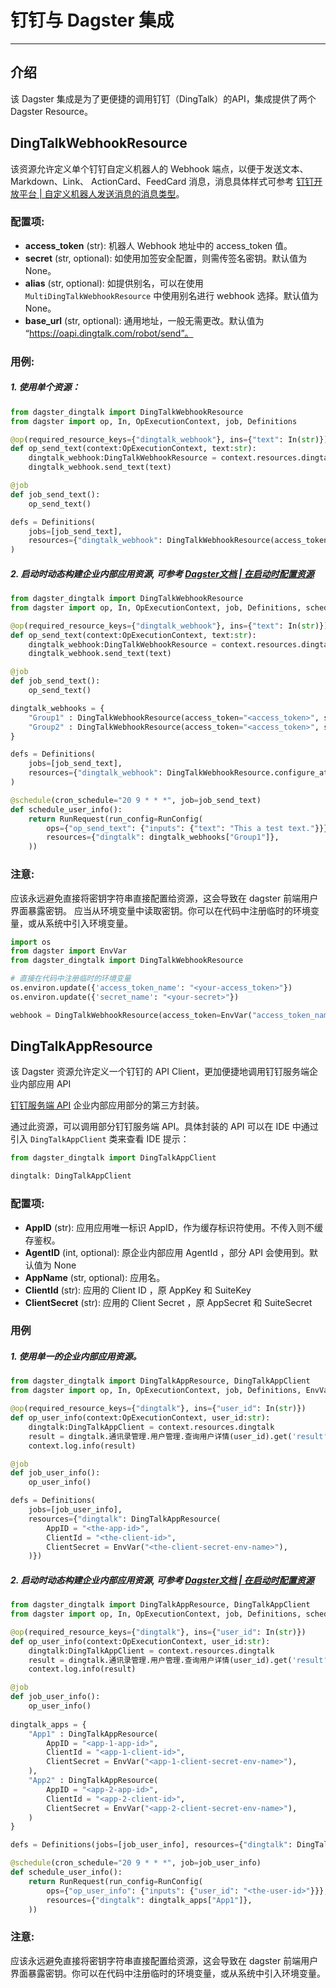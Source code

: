 # 钉钉与 Dagster 集成

---

## 介绍

该 Dagster 集成是为了更便捷的调用钉钉（DingTalk）的API，集成提供了两个 Dagster Resource。


## DingTalkWebhookResource

该资源允许定义单个钉钉自定义机器人的 Webhook 端点，以便于发送文本、Markdown、Link、 ActionCard、FeedCard 消息，消息具体样式可参考
[钉钉开放平台 | 自定义机器人发送消息的消息类型](https://open.dingtalk.com/document/orgapp/custom-bot-send-message-type)。

### 配置项:

- **access_token** (str):
        机器人 Webhook 地址中的 access_token 值。
- **secret** (str, optional):
    如使用加签安全配置，则需传签名密钥。默认值为 None。
- **alias** (str, optional):
    如提供别名，可以在使用 `MultiDingTalkWebhookResource` 中使用别名进行 webhook 选择。默认值为 None。
- **base_url** (str, optional):
    通用地址，一般无需更改。默认值为 “https://oapi.dingtalk.com/robot/send”。

### 用例:

##### 1. 使用单个资源：
```python
from dagster_dingtalk import DingTalkWebhookResource
from dagster import op, In, OpExecutionContext, job, Definitions

@op(required_resource_keys={"dingtalk_webhook"}, ins={"text": In(str)})
def op_send_text(context:OpExecutionContext, text:str):
    dingtalk_webhook:DingTalkWebhookResource = context.resources.dingtalk_webhook
    dingtalk_webhook.send_text(text)

@job
def job_send_text():
    op_send_text()

defs = Definitions(
    jobs=[job_send_text],
    resources={"dingtalk_webhook": DingTalkWebhookResource(access_token = "<access_token>", secret = "<secret>")}
)
```

##### 2. 启动时动态构建企业内部应用资源, 可参考 [Dagster文档 | 在启动时配置资源](https://docs.dagster.io/concepts/resources#configuring-resources-at-launch-time)

```python
from dagster_dingtalk import DingTalkWebhookResource
from dagster import op, In, OpExecutionContext, job, Definitions, schedule, RunRequest, RunConfig

@op(required_resource_keys={"dingtalk_webhook"}, ins={"text": In(str)})
def op_send_text(context:OpExecutionContext, text:str):
    dingtalk_webhook:DingTalkWebhookResource = context.resources.dingtalk_webhook
    dingtalk_webhook.send_text(text)

@job
def job_send_text():
    op_send_text()

dingtalk_webhooks = {
    "Group1" : DingTalkWebhookResource(access_token="<access_token>", secret="<secret>", alias="Group1"),
    "Group2" : DingTalkWebhookResource(access_token="<access_token>", secret="<secret>", alias="Group2")
}

defs = Definitions(
    jobs=[job_send_text], 
    resources={"dingtalk_webhook": DingTalkWebhookResource.configure_at_launch()}
)

@schedule(cron_schedule="20 9 * * *", job=job_send_text)
def schedule_user_info():
    return RunRequest(run_config=RunConfig(
        ops={"op_send_text": {"inputs": {"text": "This a test text."}}},
        resources={"dingtalk": dingtalk_webhooks["Group1"]},
    ))
```

### 注意:

应该永远避免直接将密钥字符串直接配置给资源，这会导致在 dagster 前端用户界面暴露密钥。
应当从环境变量中读取密钥。你可以在代码中注册临时的环境变量，或从系统中引入环境变量。

```python
import os
from dagster import EnvVar
from dagster_dingtalk import DingTalkWebhookResource

# 直接在代码中注册临时的环境变量
os.environ.update({'access_token_name': "<your-access_token>"})
os.environ.update({'secret_name': "<your-secret>"})

webhook = DingTalkWebhookResource(access_token=EnvVar("access_token_name"), secret=EnvVar("secret_name"))
```

## DingTalkAppResource

该 Dagster 资源允许定义一个钉钉的 API Client，更加便捷地调用钉钉服务端企业内部应用 API

[钉钉服务端 API](https://open.dingtalk.com/document/orgapp/api-overview) 企业内部应用部分的第三方封装。

通过此资源，可以调用部分钉钉服务端 API。具体封装的 API 可以在 IDE 中通过引入 `DingTalkAppClient` 类来查看 IDE 提示：

```python
from dagster_dingtalk import DingTalkAppClient

dingtalk: DingTalkAppClient
```

### 配置项:

- **AppID** (str):
    应用应用唯一标识 AppID，作为缓存标识符使用。不传入则不缓存鉴权。
- **AgentID** (int, optional):
    原企业内部应用 AgentId ，部分 API 会使用到。默认值为 None
- **AppName** (str, optional):
    应用名。
- **ClientId** (str):
    应用的 Client ID ，原 AppKey 和 SuiteKey
- **ClientSecret** (str):
    应用的 Client Secret ，原 AppSecret 和 SuiteSecret

### 用例

##### 1. 使用单一的企业内部应用资源。

```python
from dagster_dingtalk import DingTalkAppResource, DingTalkAppClient
from dagster import op, In, OpExecutionContext, job, Definitions, EnvVar

@op(required_resource_keys={"dingtalk"}, ins={"user_id": In(str)})
def op_user_info(context:OpExecutionContext, user_id:str):
    dingtalk:DingTalkAppClient = context.resources.dingtalk
    result = dingtalk.通讯录管理.用户管理.查询用户详情(user_id).get('result')
    context.log.info(result)

@job
def job_user_info():
    op_user_info()

defs = Definitions(
    jobs=[job_user_info], 
    resources={"dingtalk": DingTalkAppResource(
        AppID = "<the-app-id>", 
        ClientId = "<the-client-id>",
        ClientSecret = EnvVar("<the-client-secret-env-name>"),
    )})
```

##### 2. 启动时动态构建企业内部应用资源, 可参考 [Dagster文档 | 在启动时配置资源](https://docs.dagster.io/concepts/resources#configuring-resources-at-launch-time)

```python
from dagster_dingtalk import DingTalkAppResource, DingTalkAppClient
from dagster import op, In, OpExecutionContext, job, Definitions, schedule, RunRequest, RunConfig, EnvVar

@op(required_resource_keys={"dingtalk"}, ins={"user_id": In(str)})
def op_user_info(context:OpExecutionContext, user_id:str):
    dingtalk:DingTalkAppClient = context.resources.dingtalk
    result = dingtalk.通讯录管理.用户管理.查询用户详情(user_id).get('result')
    context.log.info(result)

@job
def job_user_info():
    op_user_info()
    
dingtalk_apps = {
    "App1" : DingTalkAppResource(
        AppID = "<app-1-app-id>",
        ClientId = "<app-1-client-id>",
        ClientSecret = EnvVar("<app-1-client-secret-env-name>"),
    ),
    "App2" : DingTalkAppResource(
        AppID = "<app-2-app-id>",
        ClientId = "<app-2-client-id>",
        ClientSecret = EnvVar("<app-2-client-secret-env-name>"),
    )
}

defs = Definitions(jobs=[job_user_info], resources={"dingtalk": DingTalkAppResource.configure_at_launch()})

@schedule(cron_schedule="20 9 * * *", job=job_user_info)
def schedule_user_info():
    return RunRequest(run_config=RunConfig(
        ops={"op_user_info": {"inputs": {"user_id": "<the-user-id>"}}},
        resources={"dingtalk": dingtalk_apps["App1"]},
    ))
```

### 注意:

应该永远避免直接将密钥字符串直接配置给资源，这会导致在 dagster 前端用户界面暴露密钥。你可以在代码中注册临时的环境变量，或从系统中引入环境变量。
